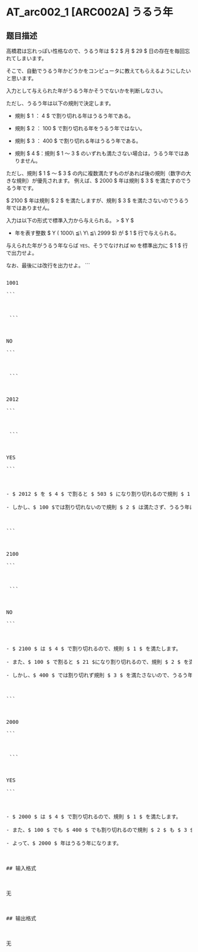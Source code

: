 # AT_arc002_1 [ARC002A] うるう年

## 题目描述

[problemUrl]: https://atcoder.jp/contests/arc002/tasks/arc002_1

高橋君は忘れっぽい性格なので、うるう年は $ 2 $ 月 $ 29 $ 日の存在を毎回忘れてしまいます。  
 そこで、自動でうるう年かどうかをコンピュータに教えてもらえるようにしたいと思います。  
 入力として与えられた年がうるう年かそうでないかを判断しなさい。  
  
 ただし、うるう年は以下の規則で決定します。

- 規則 $ 1 $：$ 4 $ で割り切れる年はうるう年である。
- 規則 $ 2 $：$ 100 $ で割り切れる年をうるう年ではない。
- 規則 $ 3 $：$ 400 $ で割り切れる年はうるう年である。
- 規則 $ 4 $：規則 $ 1 $〜$ 3 $ のいずれも満たさない場合は，うるう年ではありません。

 ただし、規則 $ 1 $ 〜 $ 3 $ の内に複数満たすものがあれば後の規則（数字の大きな規則）が優先されます。 例えば、$ 2000 $ 年は規則 $ 3 $ を満たすのでうるう年です。  
 $ 2100 $ 年は規則 $ 2 $ を満たしますが、規則 $ 3 $ を満たさないのでうるう年ではありません。  
 入力は以下の形式で標準入力から与えられる。 > $ Y $

- 年を表す整数 $ Y $($ 1000\ ≦\ Y\ ≦\ 2999 $) が $ 1 $ 行で与えられる。
 
 与えられた年がうるう年ならば `YES`、そうでなければ `NO` を標準出力に $ 1 $ 行で出力せよ。  
 なお、最後には改行を出力せよ。 ```
<pre class="prettyprint linenums">
1001
```

 ```
<pre class="prettyprint linenums">
NO
```

 ```
<pre class="prettyprint linenums">
2012
```

 ```
<pre class="prettyprint linenums">
YES
```

- $ 2012 $ を $ 4 $ で割ると $ 503 $ になり割り切れるので規則 $ 1 $ を満たします。
- しかし、$ 100 $では割り切れないので規則 $ 2 $ は満たさず、うるう年になります（うるう年ではありません、は間違いですので訂正させて頂きました）。
 
```
<pre class="prettyprint linenums">
2100
```

 ```
<pre class="prettyprint linenums">
NO
```

- $ 2100 $ は $ 4 $ で割り切れるので、規則 $ 1 $ を満たします。
- また、$ 100 $ で割ると $ 21 $になり割り切れるので、規則 $ 2 $ を満たします。
- しかし、$ 400 $ では割り切れず規則 $ 3 $ を満たさないので、うるう年ではありません。
 
```
<pre class="prettyprint linenums">
2000
```

 ```
<pre class="prettyprint linenums">
YES
```

- $ 2000 $ は $ 4 $ で割り切れるので、規則 $ 1 $ を満たします。
- また、$ 100 $ でも $ 400 $ でも割り切れるので規則 $ 2 $ も $ 3 $ も満たします。
- よって、$ 2000 $ 年はうるう年になります。

## 输入格式

无

## 输出格式

无